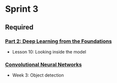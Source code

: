 # Sprint 3

## Required

### [Part 2: Deep Learning from the Foundations](https://course.fast.ai/part2)

- Lesson 10: Looking inside the model

### [Convolutional Neural Networks](https://www.coursera.org/learn/convolutional-neural-networks)

- Week 3: Object detection
